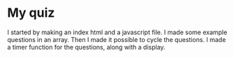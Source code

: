 # My quiz #

I started by making an index html and a javascript file.
I made some example questions in an array.
Then I made it possible to cycle the questions.
I made a timer function for the questions, along with a display.
